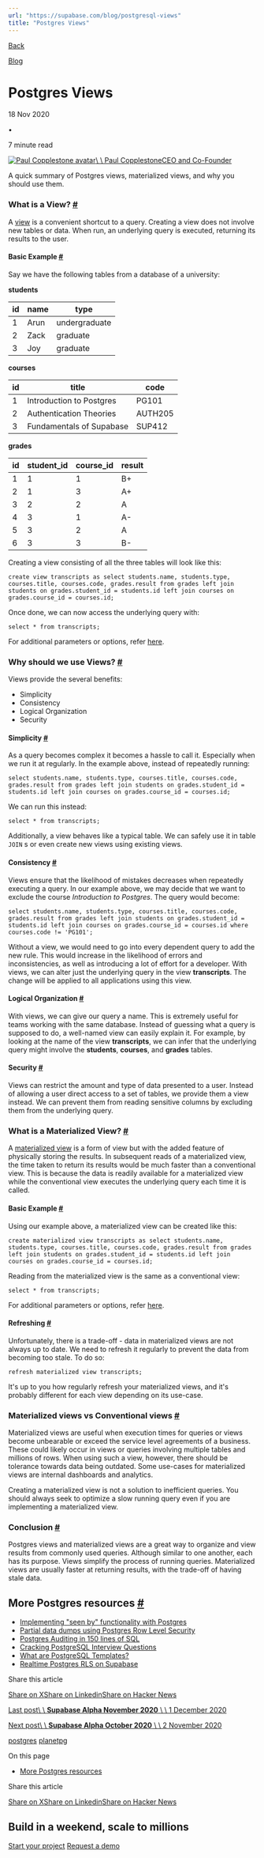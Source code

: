 ```yaml
---
url: "https://supabase.com/blog/postgresql-views"
title: "Postgres Views"
---
```


[Back](https://supabase.com/blog)

[Blog](https://supabase.com/blog)

# Postgres Views

18 Nov 2020

•

7 minute read

[![Paul Copplestone avatar](https://supabase.com/_next/image?url=https%3A%2F%2Fgithub.com%2Fkiwicopple.png&w=96&q=75&dpl=dpl_7FY8EmFQ6G3YqautJ4Fvh1viLnvu)\\
\\
Paul CopplestoneCEO and Co-Founder](https://github.com/kiwicopple)

A quick summary of Postgres views, materialized views, and why you should use them.

### What is a View? [\#](https://supabase.com/blog/postgresql-views\#what-is-a-view)

A [view](https://www.postgresql.org/docs/12/sql-createview.html) is a convenient shortcut to a query. Creating a view does not involve new tables or data. When run, an underlying query is executed, returning its results to the user.

#### Basic Example [\#](https://supabase.com/blog/postgresql-views\#basic-example)

Say we have the following tables from a database of a university:

**students**

| id | name | type |
| --- | --- | --- |
| 1 | Arun | undergraduate |
| 2 | Zack | graduate |
| 3 | Joy | graduate |

**courses**

| id | title | code |
| --- | --- | --- |
| 1 | Introduction to Postgres | PG101 |
| 2 | Authentication Theories | AUTH205 |
| 3 | Fundamentals of Supabase | SUP412 |

**grades**

| id | student\_id | course\_id | result |
| --- | --- | --- | --- |
| 1 | 1 | 1 | B+ |
| 2 | 1 | 3 | A+ |
| 3 | 2 | 2 | A |
| 4 | 3 | 1 | A- |
| 5 | 3 | 2 | A |
| 6 | 3 | 3 | B- |

Creating a view consisting of all the three tables will look like this:

`
create view transcripts as
select
    students.name,
    students.type,
    courses.title,
    courses.code,
    grades.result
from
    grades
    left join students on grades.student_id = students.id
    left join courses on grades.course_id = courses.id;
`

Once done, we can now access the underlying query with:

`
select * from transcripts;
`

For additional parameters or options, refer [here](https://www.postgresql.org/docs/12/sql-createview.html#:~:text=parameters).

### Why should we use Views? [\#](https://supabase.com/blog/postgresql-views\#why-should-we-use-views)

Views provide the several benefits:

- Simplicity
- Consistency
- Logical Organization
- Security

#### Simplicity [\#](https://supabase.com/blog/postgresql-views\#simplicity)

As a query becomes complex it becomes a hassle to call it. Especially when we run it at regularly. In the example above, instead of repeatedly running:

`
select
students.name,
students.type,
courses.title,
courses.code,
grades.result
from
grades
left join students on grades.student_id = students.id
left join courses on grades.course_id = courses.id;
`

We can run this instead:

`
select * from transcripts;
`

Additionally, a view behaves like a typical table. We can safely use it in table `JOIN` s or even create new views using existing views.

#### Consistency [\#](https://supabase.com/blog/postgresql-views\#consistency)

Views ensure that the likelihood of mistakes decreases when repeatedly executing a query. In our example above, we may decide that we want to exclude the course _Introduction to Postgres_. The query would become:

`
select
students.name,
students.type,
courses.title,
courses.code,
grades.result
from
grades
left join students on grades.student_id = students.id
left join courses on grades.course_id = courses.id
where courses.code != 'PG101';
`

Without a view, we would need to go into every dependent query to add the new rule. This would increase in the likelihood of errors and inconsistencies, as well as introducing a lot of effort for a developer. With views, we can alter just the underlying query in the view **transcripts**. The change will be applied to all applications using this view.

#### Logical Organization [\#](https://supabase.com/blog/postgresql-views\#logical-organization)

With views, we can give our query a name. This is extremely useful for teams working with the same database. Instead of guessing what a query is supposed to do, a well-named view can easily explain it. For example, by looking at the name of the view **transcripts**, we can infer that the underlying query might involve the **students**, **courses**, and **grades** tables.

#### Security [\#](https://supabase.com/blog/postgresql-views\#security)

Views can restrict the amount and type of data presented to a user. Instead of allowing a user direct access to a set of tables, we provide them a view instead. We can prevent them from reading sensitive columns by excluding them from the underlying query.

### What is a Materialized View? [\#](https://supabase.com/blog/postgresql-views\#what-is-a-materialized-view)

A [materialized view](https://www.postgresql.org/docs/12/rules-materializedviews.html) is a form of view but with the added feature of physically storing the results. In subsequent reads of a materialized view, the time taken to return its results would be much faster than a conventional view. This is because the data is readily available for a materialized view while the conventional view executes the underlying query each time it is called.

#### Basic Example [\#](https://supabase.com/blog/postgresql-views\#basic-example-1)

Using our example above, a materialized view can be created like this:

`
create materialized view transcripts as
select
    students.name,
    students.type,
    courses.title,
    courses.code,
    grades.result
from
    grades
    left join students on grades.student_id = students.id
    left join courses on grades.course_id = courses.id;
`

Reading from the materialized view is the same as a conventional view:

`
select * from transcripts;
`

For additional parameters or options, refer [here](https://www.postgresql.org/docs/12/sql-creatematerializedview.html#:~:text=parameters).

#### Refreshing [\#](https://supabase.com/blog/postgresql-views\#refreshing)

Unfortunately, there is a trade-off - data in materialized views are not always up to date. We need to refresh it regularly to prevent the data from becoming too stale. To do so:

`
refresh materialized view transcripts;
`

It's up to you how regularly refresh your materialized views, and it's probably different for each view depending on its use-case.

### Materialized views vs Conventional views [\#](https://supabase.com/blog/postgresql-views\#materialized-views-vs-conventional-views)

Materialized views are useful when execution times for queries or views become unbearable or exceed the service level agreements of a business. These could likely occur in views or queries involving multiple tables and millions of rows. When using such a view, however, there should be tolerance towards data being outdated. Some use-cases for materialized views are internal dashboards and analytics.

Creating a materialized view is not a solution to inefficient queries. You should always seek to optimize a slow running query even if you are implementing a materialized view.

### Conclusion [\#](https://supabase.com/blog/postgresql-views\#conclusion)

Postgres views and materialized views are a great way to organize and view results from commonly used queries. Although similar to one another, each has its purpose. Views simplify the process of running queries. Materialized views are usually faster at returning results, with the trade-off of having stale data.

## More Postgres resources [\#](https://supabase.com/blog/postgresql-views\#more-postgres-resources)

- [Implementing "seen by" functionality with Postgres](https://supabase.com/blog/seen-by-in-postgresql)
- [Partial data dumps using Postgres Row Level Security](https://supabase.com/blog/partial-postgresql-data-dumps-with-rls)
- [Postgres Auditing in 150 lines of SQL](https://supabase.com/blog/audit)
- [Cracking PostgreSQL Interview Questions](https://supabase.com/blog/cracking-postgres-interview)
- [What are PostgreSQL Templates?](https://supabase.com/blog/postgresql-templates)
- [Realtime Postgres RLS on Supabase](https://supabase.com/blog/realtime-row-level-security-in-postgresql)

Share this article

[Share on X](https://twitter.com/intent/tweet?url=https%3A%2F%2Fsupabase.com%2Fblog%2Fpostgresql-views&text=Postgres%20Views)[Share on Linkedin](https://www.linkedin.com/shareArticle?url=https%3A%2F%2Fsupabase.com%2Fblog%2Fpostgresql-views&text=Postgres%20Views)[Share on Hacker News](https://news.ycombinator.com/submitlink?u=https%3A%2F%2Fsupabase.com%2Fblog%2Fpostgresql-views&t=Postgres%20Views)

[Last post\\
\\
**Supabase Alpha November 2020** \\
\\
1 December 2020](https://supabase.com/blog/supabase-alpha-november-2020)

[Next post\\
\\
**Supabase Alpha October 2020** \\
\\
2 November 2020](https://supabase.com/blog/supabase-alpha-october-2020)

[postgres](https://supabase.com/blog/tags/postgres) [planetpg](https://supabase.com/blog/tags/planetpg)

On this page

- [More Postgres resources](https://supabase.com/blog/postgresql-views#more-postgres-resources)

Share this article

[Share on X](https://twitter.com/intent/tweet?url=https%3A%2F%2Fsupabase.com%2Fblog%2Fpostgresql-views&text=Postgres%20Views)[Share on Linkedin](https://www.linkedin.com/shareArticle?url=https%3A%2F%2Fsupabase.com%2Fblog%2Fpostgresql-views&text=Postgres%20Views)[Share on Hacker News](https://news.ycombinator.com/submitlink?u=https%3A%2F%2Fsupabase.com%2Fblog%2Fpostgresql-views&t=Postgres%20Views)

## Build in a weekend, scale to millions

[Start your project](https://supabase.com/dashboard) [Request a demo](https://supabase.com/contact/sales)